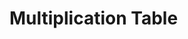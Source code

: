 <!DOCTYPE html>

<html lang="en">

<head>

<meta charset="UTF-8">

<meta name="viewport" content="width=device-width, initial-scale=1.0">

<title>Multiplication Table</title>

</head>

<body>

<h1>Multiplication Table</h1>

<div id="result"></div>

<script>

const number = 7; 

document.write("<h2>Multiplication Table of " + number + ":</h2>");

for (let i = 1; i <= 10; i++) {

const result = number * i;

document.write(number + " * " + i + " = " + result + "<br>");

}

</script>

</body>

</html>
